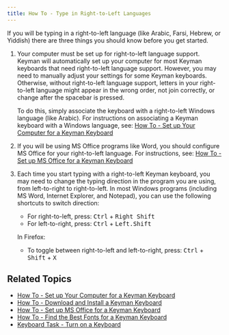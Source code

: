 ```yaml
---
title: How To - Type in Right-to-Left Languages
---
```


If you will be typing in a right-to-left language (like Arabic, Farsi,
Hebrew, or Yiddish) there are three things you should know before you
get started.

1.  Your computer must be set up for right-to-left language support.
    Keyman will automatically set up your computer for most Keyman
    keyboards that need right-to-left language support. However, you may
    need to manually adjust your settings for some Keyman keyboards.
    Otherwise, without right-to-left language support, letters in your
    right-to-left language might appear in the wrong order, not join
    correctly, or change after the spacebar is pressed.

    To do this, simply associate the keyboard with a right-to-left
    Windows language (like Arabic). For instructions on associating a
    Keyman keyboard with a Windows language, see:
    [How To - Set up Your Computer for a Keyman Keyboard](configure-computer)

2.  If you will be using MS Office programs like Word, you should
    configure MS Office for your right-to-left language. For
    instructions, see:
    [How To - Set up MS Office for a Keyman Keyboard](configure_office)

3.  Each time you start typing with a right-to-left Keyman keyboard, you
    may need to change the typing direction in the program you are
    using, from left-to-right to right-to-left. In most Windows programs
    (including MS Word, Internet Explorer, and Notepad), you can use the
    following shortcuts to switch direction:

    -   For right-to-left, press: <kbd>Ctrl</kbd> + <kbd>Right Shift</kbd>
    -   For left-to-right, press: <kbd>Ctrl</kbd> + <kbd>Left.Shift</kbd>

    In Firefox:

    -   To toggle between right-to-left and left-to-right, press:
        <kbd>Ctrl</kbd> + <kbd>Shift</kbd> + <kbd>X</kbd>

## Related Topics

-   [How To - Set up Your Computer for a Keyman Keyboard](configure-computer)
-   [How To - Download and Install a Keyman Keyboard](download-and-install-keyboard)
-   [How To - Set up MS Office for a Keyman Keyboard](configure_office)
-   [How To - Find the Best Fonts for a Keyman Keyboard](font)
-   [Keyboard Task - Turn on a Keyboard](../basic/enable_keyboard)
